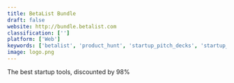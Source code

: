 ```yaml
---
title: BetaList Bundle
draft: false 
website: http://bundle.betalist.com
classification: ['']
platform: ['Web']
keywords: ['betalist', 'product_hunt', 'startup_pitch_decks', 'startup_trends_by_betalist', 'vcfml']
image: logo.png
---
```

The best startup tools, discounted by 98%